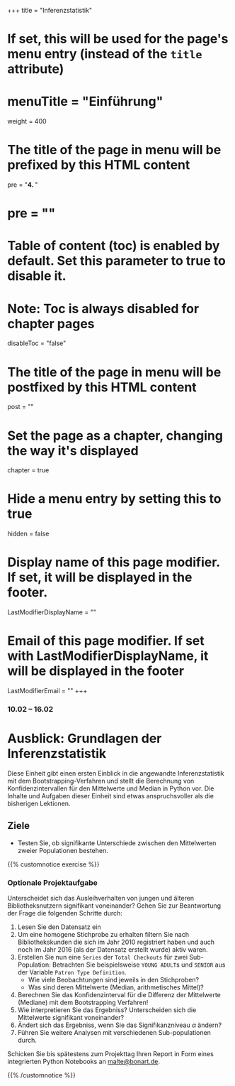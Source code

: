 +++
title = "Inferenzstatistik"
# If set, this will be used for the page's menu entry (instead of the `title` attribute)
# menuTitle = "Einführung"
weight = 400
# The title of the page in menu will be prefixed by this HTML content
 pre = "<b>4. </b>"
# pre = "<i class='fab fa-github'></i>"
# Table of content (toc) is enabled by default. Set this parameter to true to disable it.
# Note: Toc is always disabled for chapter pages
disableToc = "false"

# The title of the page in menu will be postfixed by this HTML content
post = ""
# Set the page as a chapter, changing the way it's displayed
chapter = true
# Hide a menu entry by setting this to true
hidden = false
# Display name of this page modifier. If set, it will be displayed in the footer.
LastModifierDisplayName = ""
# Email of this page modifier. If set with LastModifierDisplayName, it will be displayed in the footer
LastModifierEmail = ""
+++


### 10.02 – 16.02

# Ausblick: Grundlagen der Inferenzstatistik

Diese Einheit gibt einen ersten Einblick in die angewandte Inferenzstatistik mit dem Bootstrapping-Verfahren und stellt die Berechnung von Konfidenzintervallen für den Mittelwerte und Median in Python vor. Die Inhalte und Aufgaben dieser Einheit sind etwas anspruchsvoller als die bisherigen Lektionen.

## Ziele

- Testen Sie, ob signifikante Unterschiede zwischen den Mittelwerten zweier Populationen bestehen.

{{% customnotice exercise %}}

### Optionale Projektaufgabe

Unterscheidet sich das Ausleihverhalten von jungen und älteren Bibliotheksnutzern signifikant voneinander? Gehen Sie zur Beantwortung der Frage die folgenden Schritte durch:

1. Lesen Sie den Datensatz ein 
2. Um eine homogene Stichprobe zu erhalten filtern Sie nach Bibliothekskunden die sich im Jahr 2010 registriert haben und auch noch im Jahr 2016 (als der Datensatz erstellt wurde) aktiv waren.
3. Erstellen Sie nun eine `Series` der `Total Checkouts` für zwei Sub-Population: Betrachten Sie beispielsweise `YOUNG ADULT`s und `SENIOR` aus der Variable `Patron Type Definition`. 
    - Wie viele Beobachtungen sind jeweils in den Stichproben? 
    - Was sind deren Mittelwerte (Median, arithmetisches Mittel)? 
4. Berechnen Sie das Konfidenzinterval für die Differenz der Mittelwerte (Mediane) mit dem Bootstrapping Verfahren!
5. Wie interpretieren Sie das Ergebniss? Unterscheiden sich die Mittelwerte signifikant voneinander?
6. Ändert sich das Ergebniss, wenn Sie das Signifikanzniveau $\alpha$ ändern?
7. Führen Sie weitere Analysen mit verschiedenen Sub-populationen durch. 

Schicken Sie bis spätestens zum Projekttag Ihren Report in Form eines integrierten Python Notebooks an malte@bonart.de.

{{% /customnotice %}}
